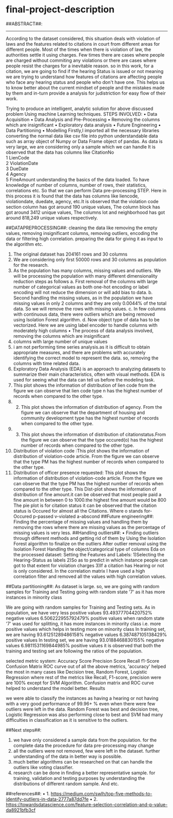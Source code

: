 # final-project-description
##ABSTRACT##:
________________________________________
According to the dataset considered, this situation deals with violation of laws and the features related to citations in court from different areas for different people. Most of the times when there is violation of law, the authorities settle it using charges. Few times there are cases where people are charged without commiting any violations or there are cases where people resist the charges for a inevitable reason. so in this work, for a citation, we are going to find if the hearing Status is issued or not meaning we are trying to understand how features of citations are affecting people who face any hearing status and people who don't have one. This helps us to know better about the current mindset of people and the mistakes made by them and in-turn provide a analysis for judistriction for easy flow of their work.

Trying to produce an intelligent, analytic solution for above discussed problem Using machine Learning techniques.
STEPS INVOLVED:
•	Data Acquisition
•	Data Analysis and Pre-Processing
•	Removing the columns which are insignificant
•	Exploratory data analysis
•	Future Engineering
•	Data Partitioning 
•	Modelling
Firstly,I imported all the necessary libraries 
converting the normal data like csv file into python understandable data such as array object of Numpy or Data Frame object of pandas. 
As data is very large, we are considering only a sample which we can handle
It is observed that the data has columns like 
     CitationNo                  
 1   LienCode                    
 2   ViolationDate               
 3   DueDate                     
 4   Agency                       
 5   FineAmount
understanding the basics of the data loaded. To have knowledge of number of columns, number of rows, their statistics, correlations etc. So that we can perform Data pre-processing STEP.
Here in this process it is found that the data has columns like liencode, violationdate, duedate, agency, etc.It is observed that the violation code section column has got around 190 unique values, The column block has got around 3412 unique values, The columns lot and neighborhood has got around 818,249 unique values respectively.

 ##DATAPREPROCESSING##:
cleaning the data like removing the empty values, removing insignificant columns, removing outliers, encoding the data or filtering high correlation. preparing the data for giving it as input to the algorithm etc.   

1.	The original dataset has 204161 rows and 30 columns
2.	We are considering only first 50000 rows and 30 columns as population for the research.
3.	As the population has many columns, missing values and outliers. We will  be processing the population with many different dimensionality reduction steps as follows
a.	First removal of the columns with large number of categorical values as both one-hot encoding or label encoding will not reduce the dimension or will add bias to data.
b.	Second handling the missing values, as in the population we have missing values in only 2 columns and they are only 0.0044%  of the total data. So we will remove the rows with missing values.
c.	In few columns with continuous data, there were outliers which are being removed using Isolation Forest algorithm.
d.	Now object type of data has to be vectorized. Here we are using label encoder to handle columns with moderately high columns 
•	The process of data analysis involved, removing the columns which are insignificant
1.	columns with large number of unique values
2.	i am not performing time series analysis.as it is difficult to obtain appropriate measures, and there are problems with accurately identifying the correct model to represent the data. so, removing the columns with time related data.
3.	Exploratory Data Analysis (EDA) is an approach to analyzing datasets to summarize their main characteristics, often with visual methods. EDA is used for seeing what the data can tell us before the modeling task.
4.	This plot shows the information of distribution of lien code from the figure we can observe that lien code type n has the highest number of records when compared to the other type.
5.	2) This plot shows the information of distribution of agency. From the figure we can observe that the department of housing and community development type has the highest number of records when compared to the other type.
6.	3) This plot shows the information of distribution of citationstatus.From the figure we can observe that the type occured(o) has the highest number of records when compared to the other type.
7.	Distribution of violation code :This plot shows the information of distribution of violation-code article. From the figure we can observe that the type PM has the highest number of records when compared to the other type.
8.	Distribution of officer presence requested: This plot shows the information of distribution of violation-code article. From the figure we can observe that the type PM has the highest number of records when compared to the other type.
This Dist-plot shows the information of distribution of fine amount.it can be observed that most people paid a fine amount in between 0 to 1000.the highest fine amount would be 800
The pie plot is for citation status it can be observed that the citation status is  Occured for almost all the Citations. Where o stands for-Occured p-passed v-violated a-abscond
##Future engineering##:
Finding the percentage of missing values and handling them by removing the rows where there are missing values as the percentage of missing values is very less.
##Handling outliers##:
•	Finding outliers through different methods and getting rid of them by Using the Isolation Forest algorithm to finalize on the outliers
After outlier removal using the Isolation Forest
Handling the object/categorical type of columns
Eda on the processed dataset:
Setting the Features and Labels:
1)Selecting the Hearing-Status as labels 
2)So as to predict in which instance people can got to that extent for violation charges
3)If a citation has Hearing or not is only considered.
In the correlation matrix I have used a high correlation filter and removed all the values with high correlation values.

##Data partitioning##: 
As dataset is large. so, we are going with random samples for Training and Testing going with random state '7' as it has more instances in minority class

We are going with random samples for Training and Testing sets.
As in population, we have very less positive values
93.49377704420752% negative values
6.506222955792479% positive values
when random state '7' was used for splitting, it has more instances in minority class i.e. more positive values which helps in testing more on minority class
In training set, we are having
93.61251289486158% negative values
6.387487105138429% positive values
In testing set, we are having
93.0188468830155% negative values
6.9811531169844985% positive values
it is observed that both the training and testing set are following the ratios of the population.

selected metric system:
Accuracy Score
Precision Score
Recall
f1-Score
Confusion Matrix
ROC curve
out of all the above metrics, 'accuracy' helped the most in many cases like Decision tree, Random Forest, Logistic Regression where rest of the metrics like Recall, F1-score, precision were are 100% except for SVM Algorithm. Confusion matrix and ROC curve helped to understand the model better.
Results

we were able to classify the instances as having a hearing or not having with a very good performance of 99.96+ % even when there were few outliers were left in the data. Random Forest was best and decision tree, Logistic Regression was also performing close to best and SVM had many difficulties in classification as it is sensitive to the outliers.

##Next steps##:
1.	we have only considered a sample data from the population. for the complete data the procedure for data pre-processing may change
2.	all the outliers were not removed, few were left in the dataset. further understanding of the data in better way is possible.
3.	much better algorithms can be researched on that can handle the outliers like voting classifier.
4.	research can be done in finding a better representative sample. for training, validation and testing purposes by understanding the distributions of different random sample. And etc.


##references##:
•	1. https://medium.com/swlh/top-five-methods-to-identify-outliers-in-data-2777a87dd7fe
•	2. https://towardsdatascience.com/feature-selection-correlation-and-p-value-da8921bfb3cf







